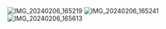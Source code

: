 ![IMG_20240206_165219](https://github.com/DevoteFotze/hilfe-help-qidi-problem-/assets/80178653/ec9a6140-f160-4576-af96-efb213b4617f)
![IMG_20240206_165241](https://github.com/DevoteFotze/hilfe-help-qidi-problem-/assets/80178653/2de7139f-a08c-4037-9957-cb533c1bc026)
![IMG_20240206_165613](https://github.com/DevoteFotze/hilfe-help-qidi-problem-/assets/80178653/967110ca-af5e-4f88-8935-d824364cbc39)

